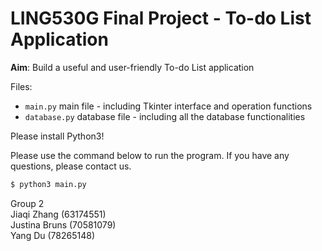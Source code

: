 # LING530G Final Project - To-do List Application

**Aim**: Build a useful and user-friendly To-do List application

Files:
- <code>main.py</code> main file - including Tkinter interface and operation functions
- <code>database.py</code> database file - including all the database functionalities

Please install Python3!

Please use the command below to run the program. If you have any questions, please contact us.

```bash
$ python3 main.py
```

Group 2 <br/>
Jiaqi Zhang (63174551) <br/>
Justina Bruns (70581079)  <br/>
Yang Du (78265148)  <br/>
